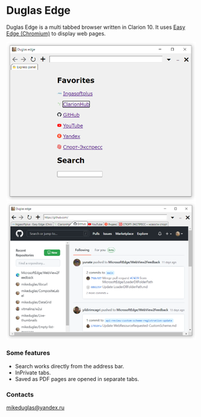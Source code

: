 # Duglas Edge
Duglas Edge is a multi tabbed browser written in Clarion 10. It uses [Easy Edge (Chromium)](http://www.ingasoftplus.com/ProductDetail.php?ProductID=304) to display web pages.  

![Starting page](https://github.com/mikeduglas/DuglasEdge/blob/master/screenshots/DuglasEdge_1.png?raw=true)     
![Many tabs opened at the same time](https://github.com/mikeduglas/DuglasEdge/blob/master/screenshots/DuglasEdge_2.png?raw=true)     

### Some features
- Search works directly from the address bar.
- InPrivate tabs.
- Saved as PDF pages are opened in separate tabs.

### Contacts
mikeduglas@yandex.ru
